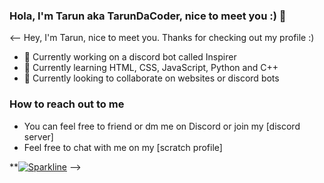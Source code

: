 ### Hola, I'm Tarun aka TarunDaCoder, nice to meet you :) 👋

<--
Hey, I'm Tarun, nice to meet you. Thanks for checking out my profile :)
- 🔭 Currently working on a discord bot called Inspirer
- 🌱 Currently learning HTML, CSS, JavaScript, Python and C++
- 👯‍ Currently looking to collaborate on websites or discord bots

### How to reach out to me
- You can feel free to friend or dm me on Discord or join my [discord server]
- Feel free to chat with me on my [scratch profile]


**[![Sparkline](https://stars.medv.io/TarunDaCoder/TarunDaCoder.svg)](https://stars.medv.io/TarunDaCoder/TarunDaCoder)
-->

